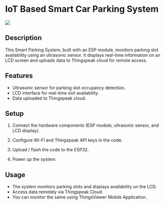 # IoT Based Smart Car Parking System


[![](https://img.shields.io/badge/Arduino_IDE-00979D?style=for-the-badge&logo=arduino&logoColor=white)](LICENSE) 

## Description

This Smart Parking System, built with an ESP module, monitors parking slot availability using an ultrasonic sensor. It displays real-time information on an LCD screen and uploads data to Thingspeak cloud for remote access.

## Features

- Ultrasonic sensor for parking slot occupancy detection.
- LCD interface for real-time slot availability.
- Data uploaded to Thingspeak cloud.

## Setup

1. Connect the hardware components (ESP module, ultrasonic sensor, and LCD display).

2. Configure Wi-Fi and Thingspeak API keys in the code.

3. Upload / flash the code to the ESP32.

4. Power up the system.

## Usage

- The system monitors parking slots and displays availability on the LCD.
- Access data remotely via Thingspeak Cloud.
- You can monitor the same using ThingsViewer Mobile Application.
